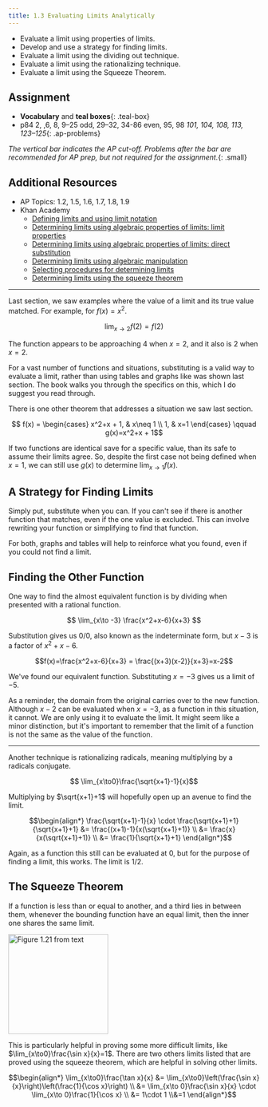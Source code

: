 ```yaml
---
title: 1.3 Evaluating Limits Analytically
---
```


- Evaluate a limit using properties of limits.
- Develop and use a strategy for finding limits.
- Evaluate a limit using the dividing out technique.
- Evaluate a limit using the rationalizing technique.
- Evaluate a limit using the Squeeze Theorem.

## Assignment

- **Vocabulary** and **teal boxes**{: .teal-box}
- p84 2, ,6, 8, 9–25 odd, 29–32, 34-86 even, 95, 98 *101, 104, 108, 113, 123–125*{: .ap-problems}

*The vertical bar indicates the AP cut-off. Problems after the bar are recommended for AP prep, but not required for the assignment.*{: .small}

## Additional Resources

- AP Topics: 1.2, 1.5, 1.6, 1.7, 1.8, 1.9
- Khan Academy
  - [Defining limits and using limit notation](https://www.khanacademy.org/math/ap-calculus-ab/ab-limits-new/ab-1-2/v/introduction-to-limits-hd)
  - [Determining limits using algebraic properties of limits: limit properties](https://www.khanacademy.org/math/ap-calculus-ab/ab-limits-new/ab-1-5a/v/limit-properties)
  - [Determining limits using algebraic properties of limits: direct substitution](https://www.khanacademy.org/math/ap-calculus-ab/ab-limits-new/ab-1-5b/v/limit-by-substitution)
  - [Determining limits using algebraic manipulation](https://www.khanacademy.org/math/ap-calculus-ab/ab-limits-new/ab-1-6/v/limit-example-1)
  - [Selecting procedures for determining limits](https://www.khanacademy.org/math/ap-calculus-ab/ab-limits-new/ab-1-7/v/flow-chart-of-limit-strategies)
  - [Determining limits using the squeeze theorem](https://www.khanacademy.org/math/ap-calculus-ab/ab-limits-new/ab-1-8/v/squeeze-sandwich-theorem)

---

Last section, we saw examples where the value of a limit and its true value matched. For example, for $f(x)=x^2$.

$$ \lim_{x\to2}f(2)= f(2) $$

The function appears to be approaching 4 when $x=2$, and it also is 2 when $x=2$.

For a vast number of functions and situations, substituting is a valid way to evaluate a limit, rather than using tables and graphs like was shown last section. The book walks you through the specifics on this, which I do suggest you read through.

There is one other theorem that addresses a situation we saw last section.

$$ f(x) = \begin{cases}
x^2+x + 1, & x\neq 1 \\
1, & x=1
\end{cases} \qquad g(x)=x^2+x + 1$$

If two functions are identical save for a specific value, than its safe to assume their limits agree. So, despite the first case not being defined when $x=1$, we can still use $g(x)$ to determine $\lim_{x\to1}f(x)$.

## A Strategy for Finding Limits

Simply put, substitute when you can. If you can't see if there is another function that matches, even if the one value is excluded. This can involve rewriting your function or simplifying to find that function.

For both, graphs and tables will help to reinforce what you found, even if you could not find a limit.

## Finding the Other Function

One way to find the almost equivalent function is by dividing when presented with a rational function.

$$ \lim_{x\to -3} \frac{x^2+x-6}{x+3} $$

Substitution gives us $0/0$, also known as the indeterminate form, but $x-3$ is a factor of $x^2+x-6$.

$$f(x)=\frac{x^2+x-6}{x+3} = \frac{(x+3)(x-2)}{x+3}=x-2$$

We've found our equivalent function. Substituting $x=-3$ gives us a limit of $-5$.

As a reminder, the domain from the original carries over to the new function. Although $x-2$ can be evaluated when $x=-3$, as a function in this situation, it cannot. We are only using it to evaluate the limit. It might seem like a minor distinction, but it's important to remember that the limit of a function is not the same as the value of the function.

---

Another technique is rationalizing radicals, meaning multiplying by a radicals conjugate.

$$ \lim_{x\to0}\frac{\sqrt{x+1}-1}{x}$$

Multiplying by $\sqrt{x+1}+1$ will hopefully open up an avenue to find the limit.

$$\begin{align*}
\frac{\sqrt{x+1}-1}{x} \cdot \frac{\sqrt{x+1}+1}{\sqrt{x+1}+1} &=
\frac{(x+1)-1}{x(\sqrt{x+1}+1)} \\
 &= \frac{x}{x(\sqrt{x+1}+1)} \\
 &= \frac{1}{\sqrt{x+1}+1}
\end{align*}$$

Again, as a function this still can be evaluated at 0, but for the purpose of finding a limit, this works. The limit is $1/2$.

## The Squeeze Theorem

If a function is less than or equal to another, and a third lies in between them, whenever the bounding function have an equal limit, then the inner one shares the same limit.

<img src="../img/1.3-figure-1.21.png" width=200 alt="Figure 1.21 from text">

This is particularly helpful in proving some more difficult limits, like $\lim_{x\to0}\frac{\sin x}{x}=1$. There are two others limits listed that are proved using the squeeze theorem, which are helpful in solving other limits.

$$\begin{align*}
\lim_{x\to0}\frac{\tan x}{x} &= \lim_{x\to0}\left(\frac{\sin x}{x}\right)\left(\frac{1}{\cos x}\right) \\
&= \lim_{x\to 0}\frac{\sin x}{x} \cdot \lim_{x\to 0}\frac{1}{\cos x} \\
&= 1\cdot 1 \\&=1
\end{align*}$$
